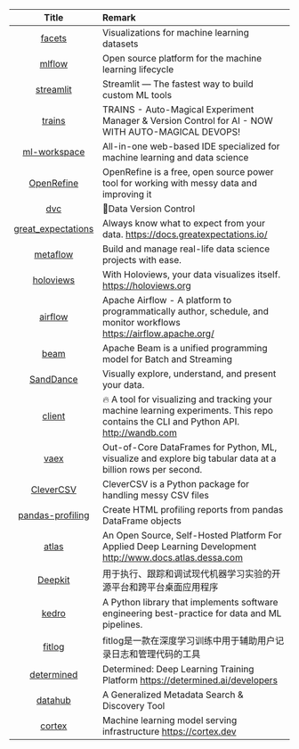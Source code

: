 | Title | Remark |
| :----: | :---- |
| [facets](https://github.com/pair-code/facets)|Visualizations for machine learning datasets |
|[mlflow](https://github.com/mlflow/mlflow)|Open source platform for the machine learning lifecycle |
|[streamlit](https://github.com/streamlit/streamlit)|Streamlit — The fastest way to build custom ML tools |
|[trains](https://github.com/allegroai/trains)|TRAINS - Auto-Magical Experiment Manager & Version Control for AI - NOW WITH AUTO-MAGICAL DEVOPS!|
|[ml-workspace](https://github.com/ml-tooling/ml-workspace)|All-in-one web-based IDE specialized for machine learning and data science|
|[OpenRefine](https://github.com/OpenRefine/OpenRefine)|OpenRefine is a free, open source power tool for working with messy data and improving it |
|[dvc](https://github.com/iterative/dvc)|🦉Data Version Control |
|[great_expectations](https://github.com/great-expectations/great_expectations)|Always know what to expect from your data. https://docs.greatexpectations.io/|
|[metaflow](https://github.com/Netflix/metaflow)|Build and manage real-life data science projects with ease.|
|[holoviews](https://github.com/holoviz/holoviews)|With Holoviews, your data visualizes itself. https://holoviews.org|
|[airflow](https://github.com/apache/airflow)|Apache Airflow - A platform to programmatically author, schedule, and monitor workflows https://airflow.apache.org/|
|[beam](https://github.com/apache/beam)|Apache Beam is a unified programming model for Batch and Streaming |
|[SandDance](https://github.com/Microsoft/SandDance)|Visually explore, understand, and present your data. |
|[client](https://github.com/wandb/client)|🔥 A tool for visualizing and tracking your machine learning experiments. This repo contains the CLI and Python API. http://wandb.com|
|[vaex](https://github.com/vaexio/vaex)|Out-of-Core DataFrames for Python, ML, visualize and explore big tabular data at a billion rows per second. |
|[CleverCSV](https://github.com/alan-turing-institute/CleverCSV)|CleverCSV is a Python package for handling messy CSV files|
|[pandas-profiling](https://github.com/pandas-profiling/pandas-profiling)|Create HTML profiling reports from pandas DataFrame objects|
|[atlas](https://github.com/dessa-oss/atlas)|An Open Source, Self-Hosted Platform For Applied Deep Learning Development http://www.docs.atlas.dessa.com|
|[Deepkit](https://www.weibo.com/mygroups?gid=3769648463997301&wvr=6&leftnav=1#1586863955908)|用于执行、跟踪和调试现代机器学习实验的开源平台和跨平台桌面应用程序|
|[kedro](https://github.com/quantumblacklabs/kedro)|A Python library that implements software engineering best-practice for data and ML pipelines. |
|[fitlog](https://github.com/fastnlp/fitlog)|fitlog是一款在深度学习训练中用于辅助用户记录日志和管理代码的工具|
|[determined](https://github.com/determined-ai/determined)|Determined: Deep Learning Training Platform https://determined.ai/developers|
|[datahub](https://github.com/linkedin/datahub)|A Generalized Metadata Search & Discovery Tool|
|[cortex](https://github.com/cortexlabs/cortex)|Machine learning model serving infrastructure https://cortex.dev|